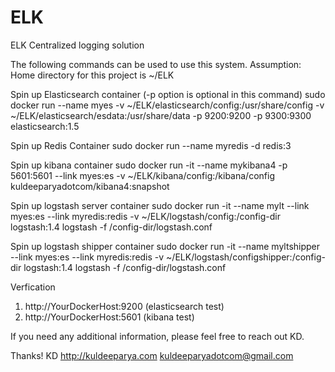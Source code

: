 # ELK
ELK Centralized logging solution


The following commands can be used to use this system.
Assumption: Home directory for this project is ~/ELK

Spin up Elasticsearch container (-p option is optional in this command)
sudo docker run --name myes -v ~/ELK/elasticsearch/config:/usr/share/config -v ~/ELK/elasticsearch/esdata:/usr/share/data  -p 9200:9200 -p 9300:9300 elasticsearch:1.5

Spin up Redis Container
sudo docker run --name myredis -d redis:3

Spin up kibana container
sudo docker run -it --name mykibana4 -p 5601:5601 --link myes:es -v ~/ELK/kibana/config:/kibana/config kuldeeparyadotcom/kibana4:snapshot

Spin up logstash server container
sudo docker run -it --name mylt --link myes:es --link myredis:redis -v ~/ELK/logstash/config:/config-dir logstash:1.4 logstash -f /config-dir/logstash.conf

Spin up logstash shipper container
sudo docker run -it --name myltshipper --link myes:es --link myredis:redis -v ~/ELK/logstash/configshipper:/config-dir logstash:1.4 logstash -f /config-dir/logstash.conf


Verfication
1. http://YourDockerHost:9200 (elasticsearch test)
2. http://YourDockerHost:5601 (kibana test)

If you need any additional information, please feel free to reach out KD.

Thanks!
KD
http://kuldeeparya.com
kuldeeparyadotcom@gmail.com
